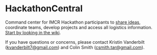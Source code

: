 # HackathonCentral
Command center for IMCR Hackathon participants to [share ideas](https://github.com/IMCR-Hackathon/HackathonCentral/issues), coordinate teams, develop projects and access all logistics information. [Start by looking in the wiki](https://github.com/IMCR-Hackathon/HackathonCentral/wiki).

If you have questions or concerns, please contact Kristin Vanderbilt (kvanderbilt7@gmail.com) and Colin Smith (csmith.tar@gmail.com).
